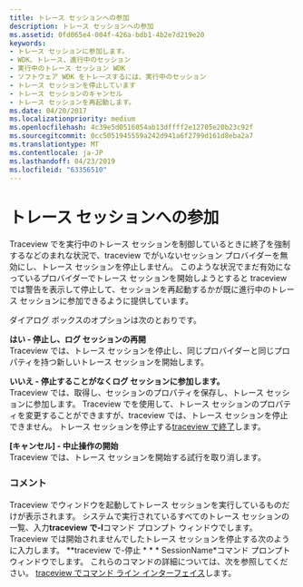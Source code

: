 ```yaml
---
title: トレース セッションへの参加
description: トレース セッションへの参加
ms.assetid: 0fd065e4-004f-426a-bdb1-4b2e7d219e20
keywords:
- トレース セッションに参加します。
- WDK、トレース、進行中のセッション
- 実行中のトレース セッション WDK
- ソフトウェア WDK をトレースするには、実行中のセッション
- トレース セッションを停止しています
- トレース セッションのキャンセル
- トレース セッションを再起動します。
ms.date: 04/20/2017
ms.localizationpriority: medium
ms.openlocfilehash: 4c39e5d0516054ab13dffff2e12705e20b23c92f
ms.sourcegitcommit: 0cc5051945559a242d941a6f2799d161d8eba2a7
ms.translationtype: MT
ms.contentlocale: ja-JP
ms.lasthandoff: 04/23/2019
ms.locfileid: "63356510"
---
```

# <a name="joining-a-trace-session"></a>トレース セッションへの参加


Traceview でを実行中のトレース セッションを制御しているときに終了を強制するなどのまれな状況で、traceview でがいないセッション プロバイダーを無効にし、トレース セッションを停止しません。 このような状況でまだ有効になっているプロバイダーでトレース セッションを開始しようとすると traceview では警告を表示して停止して、セッションを再起動するかが既に進行中のトレース セッションに参加できるように提供しています。

ダイアログ ボックスのオプションは次のとおりです。

<span id="Yes_-_Stop_and_Restart_the_Log_Session"></span><span id="yes_-_stop_and_restart_the_log_session"></span><span id="YES_-_STOP_AND_RESTART_THE_LOG_SESSION"></span>**はい - 停止し、ログ セッションの再開**  
Traceview では、トレース セッションを停止し、同じプロバイダーと同じプロパティを持つ新しいトレース セッションを開始します。

<span id="No_-_Join_the_Log_Session_Without_Stopping"></span><span id="no_-_join_the_log_session_without_stopping"></span><span id="NO_-_JOIN_THE_LOG_SESSION_WITHOUT_STOPPING"></span>**いいえ - 停止することがなくログ セッションに参加します。**  
Traceview では、取得し、セッションのプロパティを保存し、トレース セッションに参加します。 Traceview でを使用して、トレース セッションのプロパティを変更することができますが、traceview では、トレース セッションを停止できません。 トレース セッションを停止する[traceview で終了](starting-and-exiting-traceview.md)します。

<span id="Cancel_-_Abort_Start_Operation"></span><span id="cancel_-_abort_start_operation"></span><span id="CANCEL_-_ABORT_START_OPERATION"></span> **[キャンセル] - 中止操作の開始**  
Traceview では、トレース セッションを開始する試行を取り消します。

### <a name="span-idcommentsspanspan-idcommentsspancomments"></a><span id="comments"></span><span id="COMMENTS"></span>コメント

Traceview でウィンドウを起動してトレース セッションを実行しているものだけが表示されます。 システムで実行されているすべてのトレース セッションの一覧、入力**traceview で-l**コマンド プロンプト ウィンドウでします。 Traceview では開始されませんでしたトレース セッションを停止する次のように入力します。 **traceview で-停止 * * * SessionName*コマンド プロンプト ウィンドウでします。 これらのコマンドの詳細については、次を参照してください。 [traceview でコマンド ライン インターフェイス](traceview-command-line-interface.md)します。

 

 





